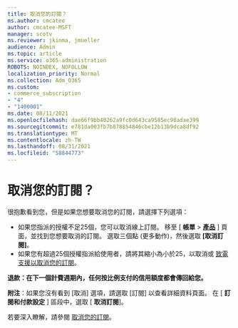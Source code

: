 ```yaml
---
title: 取消您的訂閱？
ms.author: cmcatee
author: cmcatee-MSFT
manager: scotv
ms.reviewer: jkinma, jmueller
audience: Admin
ms.topic: article
ms.service: o365-administration
ROBOTS: NOINDEX, NOFOLLOW
localization_priority: Normal
ms.collection: Adm_O365
ms.custom:
- commerce_subscription
- "4"
- "1400001"
ms.date: 08/11/2021
ms.openlocfilehash: dae66f9bb40262a9fc0d643ca9585ec90adae399
ms.sourcegitcommit: e781da003fb7b878854846cbe12b13b9dca8df92
ms.translationtype: MT
ms.contentlocale: zh-TW
ms.lasthandoff: 08/31/2021
ms.locfileid: "58844773"
---
```

# <a name="canceling-your-subscription"></a>取消您的訂閱？

很抱歉看到您，但是如果您想要取消您的訂閱，請選擇下列選項：
  
- 如果您指派的授權不足25個，您可以取消線上訂閱。 移至 [ **帳單** \> **[產品](https://go.microsoft.com/fwlink/p/?linkid=842054)** ] 頁面，並找到您想要取消的訂閱。 選取三個點 (更多動作)，然後選取 **[取消訂閱]**。
- 如果您有超過25個授權指派給使用者，請將其縮小為小於25，以取消或 [致電支援以取消您的訂閱](https://docs.microsoft.com/microsoft-365/business-video/get-help-support)。
  
**退款：在下一個計費週期內，任何按比例支付的信用額度都會傳回給您。**

**附注**：如果您沒有看到 [取消] 選項，請選取 [訂閱] 以查看詳細資料頁面。 在 [ **訂閱和付款設定** ] 區段中，選取 [ **取消訂閱**]。

若要深入瞭解，請參閱 [取消您的訂閱](https://docs.microsoft.com/microsoft-365/commerce/subscriptions/cancel-your-subscription)。

